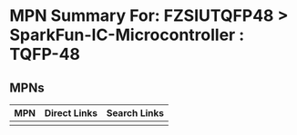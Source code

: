 



# MPN Summary For: FZSIUTQFP48 > SparkFun-IC-Microcontroller : TQFP-48

## MPNs
  

|MPN|Direct Links|Search Links|
| :--- | :--- | :--- |
||||
